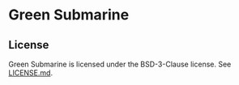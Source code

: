 # Green Submarine

## License

Green Submarine is licensed under the BSD-3-Clause license. See [LICENSE.md](LICENSE.md).
